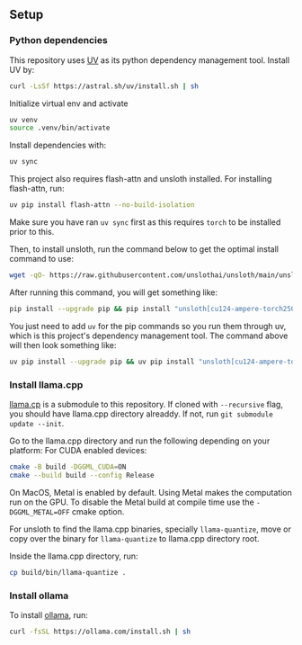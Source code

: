
## Setup

### Python dependencies

This repository uses [UV](https://astral.sh/blog/uv) as its python dependency management tool. Install UV by:
```bash
curl -LsSf https://astral.sh/uv/install.sh | sh
```

Initialize virtual env and activate
```bash
uv venv
source .venv/bin/activate
```

Install dependencies with:
```bash
uv sync
```

This project also requires flash-attn and unsloth installed. For installing flash-attn, run:
```bash
uv pip install flash-attn --no-build-isolation
```

Make sure you have ran `uv sync` first as this requires `torch` to be installed prior to this. 

Then, to install unsloth, run the command below to get the optimal install command to use: 
```bash
wget -qO- https://raw.githubusercontent.com/unslothai/unsloth/main/unsloth/_auto_install.py | python -
```

After running this command, you will get something like:
```bash
pip install --upgrade pip && pip install "unsloth[cu124-ampere-torch250] @ git+https://github.com/unslothai/unsloth.git"
```

You just need to add `uv` for the pip commands so you run them through uv, which is this project's dependency management tool. The command above
will then look something like:
```bash
uv pip install --upgrade pip && uv pip install "unsloth[cu124-ampere-torch250] @ git+https://github.com/unslothai/unsloth.git"
```


### Install llama.cpp

[llama.cp](https://github.com/ggerganov/llama.cpp) is a submodule to this repository. If cloned with `--recursive` flag, you should have llama.cpp directory alreaddy. If not, run `git submodule update --init`. 

Go to the llama.cpp directory and run the following depending on your platform:
For CUDA enabled devices:
```bash
cmake -B build -DGGML_CUDA=ON
cmake --build build --config Release
```

On MacOS, Metal is enabled by default. Using Metal makes the computation run on the GPU. To disable the Metal build at compile time use the `-DGGML_METAL=OFF` cmake option.

For unsloth to find the llama.cpp binaries, specially `llama-quantize`, move or copy over the binary for `llama-quantize` to llama.cpp directory root.

Inside the llama.cpp directory, run:
```bash
cp build/bin/llama-quantize .
```


### Install ollama
To install [ollama](https://ollama.com/), run:

```bash
curl -fsSL https://ollama.com/install.sh | sh
```